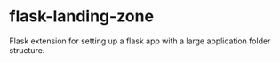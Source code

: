 # flask-landing-zone
Flask extension for setting up a flask app with a large application folder structure.
